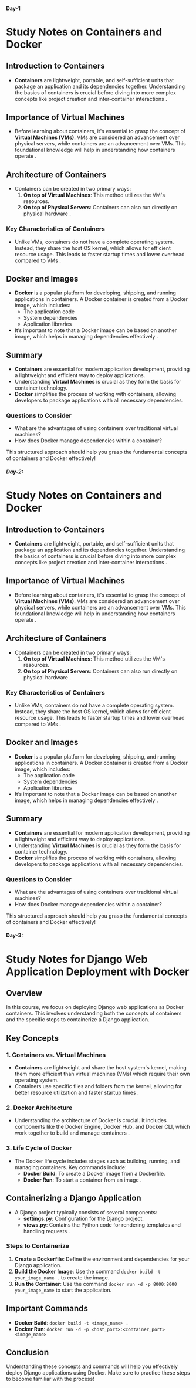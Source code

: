 #### Day-1
# Study Notes on Containers and Docker

## Introduction to Containers
- **Containers** are lightweight, portable, and self-sufficient units that package an application and its dependencies together. Understanding the basics of containers is crucial before diving into more complex concepts like project creation and inter-container interactions .

## Importance of Virtual Machines
- Before learning about containers, it's essential to grasp the concept of **Virtual Machines (VMs)**. VMs are considered an advancement over physical servers, while containers are an advancement over VMs. This foundational knowledge will help in understanding how containers operate .

## Architecture of Containers
- Containers can be created in two primary ways:
  1. **On top of Virtual Machines**: This method utilizes the VM's resources.
  2. **On top of Physical Servers**: Containers can also run directly on physical hardware .

### Key Characteristics of Containers
- Unlike VMs, containers do not have a complete operating system. Instead, they share the host OS kernel, which allows for efficient resource usage. This leads to faster startup times and lower overhead compared to VMs .

## Docker and Images
- **Docker** is a popular platform for developing, shipping, and running applications in containers. A Docker container is created from a Docker image, which includes:
  - The application code
  - System dependencies
  - Application libraries
- It’s important to note that a Docker image can be based on another image, which helps in managing dependencies effectively .

## Summary
- **Containers** are essential for modern application development, providing a lightweight and efficient way to deploy applications.
- Understanding **Virtual Machines** is crucial as they form the basis for container technology.
- **Docker** simplifies the process of working with containers, allowing developers to package applications with all necessary dependencies.

### Questions to Consider
- What are the advantages of using containers over traditional virtual machines?
- How does Docker manage dependencies within a container?

This structured approach should help you grasp the fundamental concepts of containers and Docker effectively!


##### Day-2:

# Study Notes on Containers and Docker

## Introduction to Containers
- **Containers** are lightweight, portable, and self-sufficient units that package an application and its dependencies together. Understanding the basics of containers is crucial before diving into more complex concepts like project creation and inter-container interactions .

## Importance of Virtual Machines
- Before learning about containers, it's essential to grasp the concept of **Virtual Machines (VMs)**. VMs are considered an advancement over physical servers, while containers are an advancement over VMs. This foundational knowledge will help in understanding how containers operate .

## Architecture of Containers
- Containers can be created in two primary ways:
  1. **On top of Virtual Machines**: This method utilizes the VM's resources.
  2. **On top of Physical Servers**: Containers can also run directly on physical hardware .

### Key Characteristics of Containers
- Unlike VMs, containers do not have a complete operating system. Instead, they share the host OS kernel, which allows for efficient resource usage. This leads to faster startup times and lower overhead compared to VMs .

## Docker and Images
- **Docker** is a popular platform for developing, shipping, and running applications in containers. A Docker container is created from a Docker image, which includes:
  - The application code
  - System dependencies
  - Application libraries
- It’s important to note that a Docker image can be based on another image, which helps in managing dependencies effectively .

## Summary
- **Containers** are essential for modern application development, providing a lightweight and efficient way to deploy applications.
- Understanding **Virtual Machines** is crucial as they form the basis for container technology.
- **Docker** simplifies the process of working with containers, allowing developers to package applications with all necessary dependencies.

### Questions to Consider
- What are the advantages of using containers over traditional virtual machines?
- How does Docker manage dependencies within a container?

This structured approach should help you grasp the fundamental concepts of containers and Docker effectively!

#### Day-3:

# Study Notes for Django Web Application Deployment with Docker

## Overview
In this course, we focus on deploying Django web applications as Docker containers. This involves understanding both the concepts of containers and the specific steps to containerize a Django application.

## Key Concepts

### 1. **Containers vs. Virtual Machines**
- **Containers** are lightweight and share the host system's kernel, making them more efficient than virtual machines (VMs) which require their own operating system.
- Containers use specific files and folders from the kernel, allowing for better resource utilization and faster startup times .

### 2. **Docker Architecture**
- Understanding the architecture of Docker is crucial. It includes components like the Docker Engine, Docker Hub, and Docker CLI, which work together to build and manage containers .

### 3. **Life Cycle of Docker**
- The Docker life cycle includes stages such as building, running, and managing containers. Key commands include:
  - **Docker Build**: To create a Docker image from a Dockerfile.
  - **Docker Run**: To start a container from an image .

## Containerizing a Django Application
- A Django project typically consists of several components:
  - **settings.py**: Configuration for the Django project.
  - **views.py**: Contains the Python code for rendering templates and handling requests .

### Steps to Containerize
1. **Create a Dockerfile**: Define the environment and dependencies for your Django application.
2. **Build the Docker Image**: Use the command `docker build -t your_image_name .` to create the image.
3. **Run the Container**: Use the command `docker run -d -p 8000:8000 your_image_name` to start the application.

## Important Commands
- **Docker Build**: `docker build -t <image_name> .`
- **Docker Run**: `docker run -d -p <host_port>:<container_port> <image_name>`

## Conclusion
Understanding these concepts and commands will help you effectively deploy Django applications using Docker. Make sure to practice these steps to become familiar with the process!
